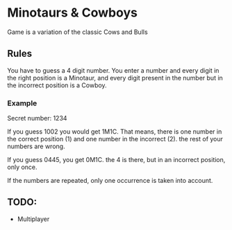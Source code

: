 # Minotaurs & Cowboys
Game is a variation of the classic Cows and Bulls
## Rules
You have to guess a 4 digit number. You enter a number and every digit in the right position is a Minotaur, and every digit present in the number but in the incorrect position is a Cowboy.

### Example
Secret number: 1234

If you guess 1002 you would get 1M1C. That means, there is one number in the correct position (1) and one number in the incorrect (2). the rest of your numbers are wrong.

If you guess 0445, you get 0M1C. the 4 is there, but in an incorrect position, only once.

If the numbers are repeated, only one occurrence is taken into account.

## TODO:

- Multiplayer
